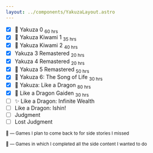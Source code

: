 ```yaml
---
layout: ../components/YakuzaLayout.astro
---
```

- [x] 👑 Yakuza 0 <sub>60 hrs</sub>
- [x] 👑 Yakuza Kiwami 1 <sub>35 hrs</sub>
- [x] 👑 Yakuza Kiwami 2 <sub>40 hrs</sub>
- [x] Yakuza 3 Remastered <sub>20 hrs</sub>
- [x] Yakuza 4 Remastered <sub>20 hrs</sub>
- [x] 🔎 Yakuza 5 Remastered <sub>50 hrs</sub>
- [x] 🔎 Yakuza 6: The Song of Life <sub>30 hrs</sub>
- [x] 👑 Yakuza: Like a Dragon <sub>80 hrs</sub>
- [x] 👑 Like a Dragon Gaiden <sub>30 hrs</sub>
- [ ] ✨ Like a Dragon: Infinite Wealth
- [ ] Like a Dragon: Ishin!
- [ ] Judgment
- [ ] Lost Judgment

<sub>🔎 — Games I plan to come back to for side stories I missed</sub>

<sub>👑 — Games in which I completed all the side content I wanted to do</sub>
